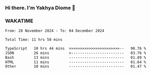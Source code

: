 ### Hi there. I'm Yakhya Diome 👋

### WAKATIME
<!--START_SECTION:waka-->

```txt
From: 28 November 2024 - To: 04 December 2024

Total Time: 11 hrs 50 mins

TypeScript   10 hrs 44 mins  >>>>>>>>>>>>>>>>>>>>>>>--   90.76 %
JSON         26 mins         >------------------------   03.76 %
Bash         13 mins         -------------------------   01.89 %
HTML         11 mins         -------------------------   01.64 %
Other        10 mins         -------------------------   01.47 %
```

<!--END_SECTION:waka-->
